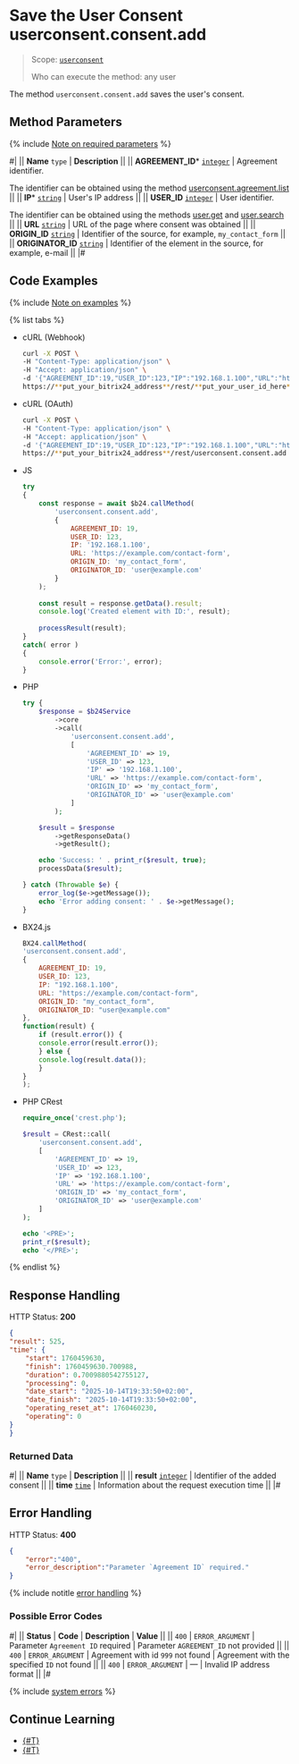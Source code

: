 # Save the User Consent userconsent.consent.add

> Scope: [`userconsent`](../scopes/permissions.md)
>
> Who can execute the method: any user

The method `userconsent.consent.add` saves the user's consent.

## Method Parameters

{% include [Note on required parameters](../../_includes/required.md) %}

#|
|| **Name**
`type` | **Description** ||
|| **AGREEMENT_ID***
[`integer`](../data-types.md) | Agreement identifier.

The identifier can be obtained using the method [userconsent.agreement.list](./user-consent-agreement-list.md) ||
|| **IP***
[`string`](../data-types.md) | User's IP address ||
|| **USER_ID**
[`integer`](../data-types.md) | User identifier.

The identifier can be obtained using the methods [user.get](../user/user-get.md) and [user.search](../user/user-search.md) ||
|| **URL**
[`string`](../data-types.md) | URL of the page where consent was obtained ||
|| **ORIGIN_ID**
[`string`](../data-types.md) | Identifier of the source, for example, `my_contact_form` ||
|| **ORIGINATOR_ID**
[`string`](../data-types.md) | Identifier of the element in the source, for example, e-mail ||
|#

## Code Examples

{% include [Note on examples](../../_includes/examples.md) %}

{% list tabs %}

- cURL (Webhook)

    ```bash
    curl -X POST \
    -H "Content-Type: application/json" \
    -H "Accept: application/json" \
    -d '{"AGREEMENT_ID":19,"USER_ID":123,"IP":"192.168.1.100","URL":"https://example.com/contact-form","ORIGIN_ID":"my_contact_form","ORIGINATOR_ID":"user@example.com"}' \
    https://**put_your_bitrix24_address**/rest/**put_your_user_id_here**/**put_your_webhook_here**/userconsent.consent.add
    ```

- cURL (OAuth)

    ```bash
    curl -X POST \
    -H "Content-Type: application/json" \
    -H "Accept: application/json" \
    -d '{"AGREEMENT_ID":19,"USER_ID":123,"IP":"192.168.1.100","URL":"https://example.com/contact-form","ORIGIN_ID":"my_contact_form","ORIGINATOR_ID":"user@example.com","auth":"**put_access_token_here**"}' \
    https://**put_your_bitrix24_address**/rest/userconsent.consent.add
    ```

- JS

    ```js
    try
    {
        const response = await $b24.callMethod(
            'userconsent.consent.add',
            {
                AGREEMENT_ID: 19,
                USER_ID: 123,
                IP: '192.168.1.100',
                URL: 'https://example.com/contact-form',
                ORIGIN_ID: 'my_contact_form',
                ORIGINATOR_ID: 'user@example.com'
            }
        );
        
        const result = response.getData().result;
        console.log('Created element with ID:', result);
        
        processResult(result);
    }
    catch( error )
    {
        console.error('Error:', error);
    }
    ```

- PHP

    ```php
    try {
        $response = $b24Service
            ->core
            ->call(
                'userconsent.consent.add',
                [
                    'AGREEMENT_ID' => 19,
                    'USER_ID' => 123,
                    'IP' => '192.168.1.100',
                    'URL' => 'https://example.com/contact-form',
                    'ORIGIN_ID' => 'my_contact_form',
                    'ORIGINATOR_ID' => 'user@example.com'
                ]
            );

        $result = $response
            ->getResponseData()
            ->getResult();

        echo 'Success: ' . print_r($result, true);
        processData($result);

    } catch (Throwable $e) {
        error_log($e->getMessage());
        echo 'Error adding consent: ' . $e->getMessage();
    }
    ```

- BX24.js

    ```js
    BX24.callMethod(
    'userconsent.consent.add',
    {
        AGREEMENT_ID: 19,
        USER_ID: 123,
        IP: "192.168.1.100",
        URL: "https://example.com/contact-form",
        ORIGIN_ID: "my_contact_form",
        ORIGINATOR_ID: "user@example.com"
    },
    function(result) {
        if (result.error()) {
        console.error(result.error());
        } else {
        console.log(result.data());
        }
    }
    );
    ```

- PHP CRest

    ```php
    require_once('crest.php');

    $result = CRest::call(
        'userconsent.consent.add',
        [
            'AGREEMENT_ID' => 19,
            'USER_ID' => 123,
            'IP' => '192.168.1.100',
            'URL' => 'https://example.com/contact-form',
            'ORIGIN_ID' => 'my_contact_form',
            'ORIGINATOR_ID' => 'user@example.com'
        ]
    );

    echo '<PRE>';
    print_r($result);
    echo '</PRE>';
    ```

{% endlist %}

## Response Handling

HTTP Status: **200**

```json
{
"result": 525,
"time": {
    "start": 1760459630,
    "finish": 1760459630.700988,
    "duration": 0.7009880542755127,
    "processing": 0,
    "date_start": "2025-10-14T19:33:50+02:00",
    "date_finish": "2025-10-14T19:33:50+02:00",
    "operating_reset_at": 1760460230,
    "operating": 0
}
}
```

### Returned Data

#|
|| **Name**
`type` | **Description** ||
|| **result**
[`integer`](../data-types.md) | Identifier of the added consent ||
|| **time**
[`time`](../data-types.md#time) | Information about the request execution time ||
|#

## Error Handling

HTTP Status: **400**

```json
{
    "error":"400",
    "error_description":"Parameter `Agreement ID` required."
}
```

{% include notitle [error handling](../../_includes/error-info.md) %}

### Possible Error Codes

#|
|| **Status** | **Code** | **Description** | **Value** ||
|| `400` | `ERROR_ARGUMENT` | Parameter `Agreement ID` required | Parameter `AGREEMENT_ID` not provided ||
|| `400` | `ERROR_ARGUMENT` | Agreement with id `999` not found | Agreement with the specified `ID` not found ||
|| `400` | `ERROR_ARGUMENT` | — | Invalid IP address format ||
|#

{% include [system errors](../../_includes/system-errors.md) %}

## Continue Learning 

- [{#T}](./user-consent-agreement-list.md)
- [{#T}](./user-consent-agreement-text.md)